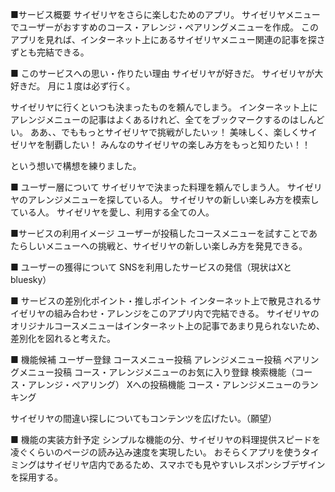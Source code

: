 ■サービス概要
サイゼリヤをさらに楽しむためのアプリ。
サイゼリヤメニューでユーザーがおすすめのコース・アレンジ・ペアリングメニューを作成。
このアプリを見れば、インターネット上にあるサイゼリヤメニュー関連の記事を探さずとも完結できる。

■ このサービスへの思い・作りたい理由
サイゼリヤが好きだ。
サイゼリヤが大好きだ。
月に１度は必ず行く。

サイゼリヤに行くといつも決まったものを頼んでしまう。
インターネット上にアレンジメニューの記事はよくあるけれど、全てをブックマークするのはしんどい。
ああ、、でももっとサイゼリヤで挑戦がしたいッ！
美味しく、楽しくサイゼリヤを制覇したい！
みんなのサイゼリヤの楽しみ方をもっと知りたい！！

という想いで構想を練りました。

■ ユーザー層について
サイゼリヤで決まった料理を頼んでしまう人。
サイゼリヤのアレンジメニューを探している人。
サイゼリヤの新しい楽しみ方を模索している人。
サイゼリヤを愛し、利用する全ての人。

■サービスの利用イメージ
ユーザーが投稿したコースメニューを試すことであたらしいメニューへの挑戦と、サイゼリヤの新しい楽しみ方を発見できる。


■ ユーザーの獲得について
SNSを利用したサービスの発信（現状はXとbluesky）

■ サービスの差別化ポイント・推しポイント
インターネット上で散見されるサイゼリヤの組み合わせ・アレンジをこのアプリ内で完結できる。
サイゼリヤのオリジナルコースメニューはインターネット上の記事であまり見られないため、差別化を図れると考えた。

■ 機能候補
ユーザー登録
コースメニュー投稿
アレンジメニュー投稿
ペアリングメニュー投稿
コース・アレンジメニューのお気に入り登録
検索機能（コース・アレンジ・ペアリング）
Xへの投稿機能
コース・アレンジメニューのランキング

サイゼリヤの間違い探しについてもコンテンツを広げたい。（願望）


■ 機能の実装方針予定
シンプルな機能の分、サイゼリヤの料理提供スピードを凌ぐくらいのページの読み込み速度を実現したい。
おそらくアプリを使うタイミングはサイゼリヤ店内であるため、スマホでも見やすいレスポンシブデザインを採用する。

